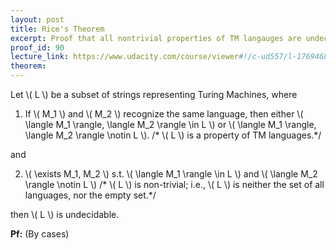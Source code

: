 ```yaml
---
layout: post
title: Rice's Theorem
excerpt: Proof that all nontrivial properties of TM langauges are undecidable.
proof_id: 90
lecture_link: https://www.udacity.com/course/viewer#!/c-ud557/l-1769468638/m-1727488942
theorem: 
---
```


Let \\( L \\) be a subset of strings representing Turing Machines, where

1) If \\( M_1 \\) and \\( M_2 \\) recognize the same language, then either \\( \langle M_1 \rangle, \langle M_2 \rangle \in L \\) or \\( \langle M_1 \rangle, \langle M_2 \rangle \notin L \\). <span class="comment">/* \\( L \\) is a property of TM languages.*/</span>

and

2) \\( \exists M_1, M_2 \\) s.t. \\( \langle M_1 \rangle \in L \\) and \\( \langle M_2 \rangle \notin L \\) <span class="comment">/* \\( L \\) is non-trivial; i.e., \\( L \\) is neither the set of all languages, nor the empty set.*/</span>

then \\( L \\) is undecidable.

**Pf:** (By cases)